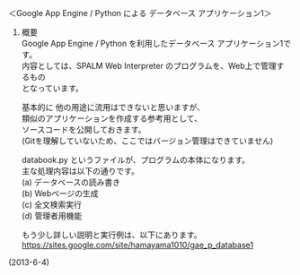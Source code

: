 ＜Google App Engine / Python による データベース アプリケーション1＞


1. 概要  
    Google App Engine / Python を利用したデータベース アプリケーション1です。  
    内容としては、SPALM Web Interpreter のプログラムを、Web上で管理するもの  
    となっています。  
    
    基本的に 他の用途に流用はできないと思いますが、  
    類似のアプリケーションを作成する参考用として、  
    ソースコードを公開しておきます。  
    (Gitを理解していないため、ここではバージョン管理はできていません)  
    
    databook.py というファイルが、プログラムの本体になります。  
    主な処理内容は以下の通りです。  
    (a) データベースの読み書き  
    (b) Webページの生成  
    (c) 全文検索実行  
    (d) 管理者用機能  
    
    もう少し詳しい説明と実行例は、以下にあります。  
    https://sites.google.com/site/hamayama1010/gae_p_database1  


(2013-6-4)
